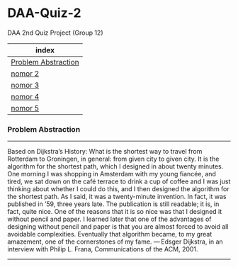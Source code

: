 # DAA-Quiz-2
DAA 2nd Quiz Project (Group 12)

index |
--- | 
[Problem Abstraction](#problemabstraction) |
[nomor 2](#no2) |
[nomor 3](#no3) |
[nomor 4](#no4) |
[nomor 5](#no5) |

### <a name="problemabstraction" ></a>Problem Abstraction

---

Based on Dijkstra’s History: What is the shortest way to travel from Rotterdam to Groningen, 
in general: from given city to given city. It is the algorithm for the shortest path, which I 
designed in about twenty minutes. One morning I was shopping in Amsterdam with my young fiancée, 
and tired, we sat down on the café terrace to drink a cup of coffee and I was just thinking about 
whether I could do this, and I then designed the algorithm for the shortest path. As I said, it was 
a twenty-minute invention. In fact, it was published in ’59, three years late. The publication is 
still readable; it is, in fact, quite nice. One of the reasons that it is so nice was that I designed 
it without pencil and paper. I learned later that one of the advantages of designing without pencil 
and paper is that you are almost forced to avoid all avoidable complexities. Eventually that algorithm 
became, to my great amazement, one of the cornerstones of my fame. — Edsger Dijkstra, in an interview
with Philip L. Frana, Communications of the ACM, 2001.

---

